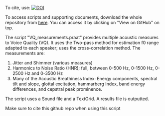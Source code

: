 To cite, use: [![DOI](https://zenodo.org/badge/515176455.svg)](https://zenodo.org/badge/latestdoi/515176455)

To access scripts and supporting documents, download the whole repository from [here](https://github.com/JalalAl-Tamimi/Praat-VQ-Measurements). You can access it by clicking on "View on GitHub" on top.

The script "VQ_measurements.praat" provides multiple acoustic measures to Voice Quality (VQ). It uses the Two-pass method for estimation f0 range adapted to each speaker; uses the cross-correlation method. The measurements are:
1. Jitter and Shimmer (various measures)
2. Harmonics to Noise Ratio (HNR); full, between 0-500 Hz, 0-1500 Hz, 0-2500 Hz and 0-3500 Hz
3. Many of the Acoustic Breathiness Index: Energy components, spectral tilt and slope, glottal excitation, hammarberg Index, band energy differences, and cepstral peak prominence.

The script uses a Sound file and a TextGrid. A results file is outputted. 

Make sure to cite this github repo when using this script

